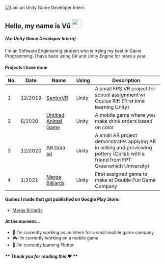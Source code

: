 ![I am an Unity Game Developer Intern](https://i.ibb.co/4tvTGJk/Red-Orange-Abstract-Modern-Shapes-General-Twitch-Banner.png)


## Hello, my name is Vũ <img src="https://raw.githubusercontent.com/MartinHeinz/MartinHeinz/master/wave.gif" width="30px">

##### *(An Unity Game Developer Intern)*

I'm an Software Engineering student who is trying my best in Game Programming. I have been using C# and Unity Engine for more a year.

#### Projects I have done

No. | Date | Name | Using | Description
------------ | ------------- | ------------- | ------------- | -------------
1 | 12/2019 | [SentryVR](https://github.com/trandinhvu13/SentryVR) | Unity | A small FPS VR project for school assignment w/ Oculus Rift (First time learning Unity)
2 | 6/2020 | [Untitled Animal Game](https://github.com/trandinhvu13/Untitled-Animal-Game) | Unity | A mobile game where you make drink orders based on color
3 | 12/2020 | [AR Gốm sứ](https://github.com/trandinhvu13/Untitled-Animal-Game) | Unity | A small AR project demonstrates applying AR in selling and previewing pottery (Collab with a friend from FPT Greenwhich University) 
4 | 1/2021 | [Merge Billiards](https://github.com/trandinhvu13/Merged-BIlliards) | Unity | First assigned game to make at Double Fun Game Company

#### Games I made that got published on Google Play Store:
* [Merge Billiards](https://play.google.com/store/apps/details?id=com.merge.billard)

#### At the moment...
- 🏢 I’m currently working as an Intern for a small mobile game company
- 🎮 I’m currently working on a mobile game 
- 🌱 I’m currently learning Flutter 

#### _** Thank you for reading this ❤ **_




